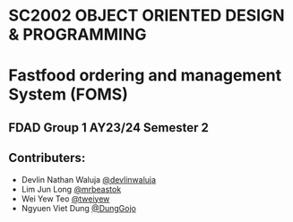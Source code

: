 # SC2002 OBJECT ORIENTED DESIGN & PROGRAMMING
# Fastfood ordering and management System (FOMS)
## FDAD Group 1 AY23/24 Semester 2

## Contributers:
- Devlin Nathan Waluja [@devlinwaluja](https://github.com/devlinwaluja)
- Lim Jun Long [@mrbeastok](https://github.com/mrbeastok)
- Wei Yew Teo [@tweiyew](https://github.com/tweiywe)
- Ngyuen Viet Dung [@DungGojo](https://github.com/DungGojo)
